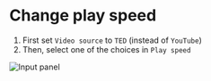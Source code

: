 # Change play speed

1. First set `Video source` to `TED` \(instead of `YouTube`\)
2. Then, select one of the choices in `Play speed` 

![Input panel](https://gyazo.com/d42b9d1196bba5a04359ac0cf265aac7.png)

